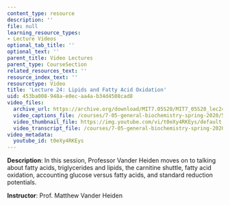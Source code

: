 ```yaml
---
content_type: resource
description: ''
file: null
learning_resource_types:
- Lecture Videos
optional_tab_title: ''
optional_text: ''
parent_title: Video Lectures
parent_type: CourseSection
related_resources_text: ''
resource_index_text: ''
resourcetype: Video
title: 'Lecture 24: Lipids and Fatty Acid Oxidation'
uid: 453ba008-948a-e0ec-aa4a-b34d4508cad8
video_files:
  archive_url: https://archive.org/download/MIT7.05S20/MIT7_05S20_lec24_300k.mp4
  video_captions_file: /courses/7-05-general-biochemistry-spring-2020/5c9254448bcb5215acddcc6f06e701ec_t0eXy4RKEys.vtt
  video_thumbnail_file: https://img.youtube.com/vi/t0eXy4RKEys/default.jpg
  video_transcript_file: /courses/7-05-general-biochemistry-spring-2020/6d65bcff167dc1227d66e4d3d4affdde_t0eXy4RKEys.pdf
video_metadata:
  youtube_id: t0eXy4RKEys
---
```


**Description**: In this session, Professor Vander Heiden moves on to talking about fatty acids, triglycerides and lipids, the carnitine shuttle, fatty acid oxidation, accounting glucose versus fatty acids, and standard reduction potentials. 

**Instructor**: Prof. Matthew Vander Heiden